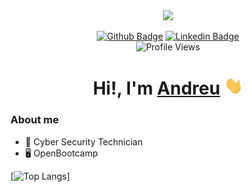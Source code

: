 <div align="center">
  <img src="https://media.giphy.com/media/SWoSkN6DxTszqIKEqv/giphy.gif" width="300"/>

[![Github Badge](http://img.shields.io/badge/-Github-black?style=flat-square&logo=github&link=https://github.com/AndreuSeg/)](https://github.com/AndreuSeg/)
[![Linkedin Badge](https://img.shields.io/badge/-LinkedIn-blue?style=flat-square&logo=Linkedin&logoColor=white&link=https://www.linkedin.com/in/hemanthkollipara/)](https://www.linkedin.com/in/andreu-segu%C3%AD-6b830a145/)
<br>
![Profile Views](https://komarev.com/ghpvc/?username=AndreuSeg)

</div>
<div align="center">
<h1>Hi!, I'm <a href="https://github.com/AndreuSeg">Andreu</a> <img src="https://raw.githubusercontent.com/ABSphreak/ABSphreak/master/gifs/Hi.gif" width="30px"></h1>
</h1>
</div>

### About me

* :moyai: Cyber Security Technician
* :desktop_computer: OpenBootcamp

[![Top Langs](https://github-readme-stats.vercel.app/api/top-langs/?username=AndreuSeg&theme=dark)]
